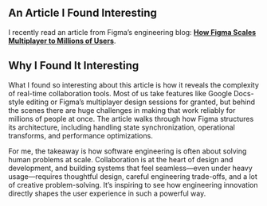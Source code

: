 ## An Article I Found Interesting

I recently read an article from Figma’s engineering blog: [**How Figma Scales Multiplayer to Millions of Users**](https://www.figma.com/blog/how-figmas-multiplayer-technology-works/).  

## Why I Found It Interesting

What I found so interesting about this article is how it reveals the complexity of real-time collaboration tools. Most of us take features like Google Docs-style editing or Figma’s multiplayer design sessions for granted, but behind the scenes there are huge challenges in making that work reliably for millions of people at once. The article walks through how Figma structures its architecture, including handling state synchronization, operational transforms, and performance optimizations.  

For me, the takeaway is how software engineering is often about solving human problems at scale. Collaboration is at the heart of design and development, and building systems that feel seamless—even under heavy usage—requires thoughtful design, careful engineering trade-offs, and a lot of creative problem-solving. It’s inspiring to see how engineering innovation directly shapes the user experience in such a powerful way.
